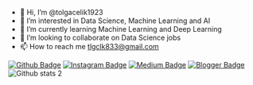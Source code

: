 - 👋 Hi, I’m @tolgacelik1923
- 👀 I’m interested in Data Science, Machine Learning and AI  
- 🌱 I’m currently learning Machine Learning and Deep Learning
- 💞️ I’m looking to collaborate on Data Science jobs
- 📫 How to reach me tlgclk833@gmail.com

<!---
tolgacelik1923/tolgacelik1923 is a ✨ special ✨ repository because its `README.md` (this file) appears on your GitHub profile.
You can click the Preview link to take a look at your changes.
--->
[![Github Badge](https://img.shields.io/badge/-Github-000?style=quare&labelColor=000&logo=Github&logoColor=white&link=link)](link) 
[![Instagram Badge](https://img.shields.io/badge/-Instagram-C13584?style=flat-quare&labelColor=C13584&logo=instagram&logoColor=white&link=link)](link) 
[![Medium Badge](https://img.shields.io/badge/-Medium-757575?style=flat-quare&labelColor=757575&logo=Medium&logoColor=white&link=link)](link) 
[![Blogger Badge](https://img.shields.io/badge/-Blogger-FF9800?style=flat-quare&labelColor=FF9800&logo=Blogger&logoColor=white&link=link)](link)
![Github stats 2](https://github-readme-stats.vercel.app/api?username=kullanıcıadınız&show_icons=true&theme=radical)
